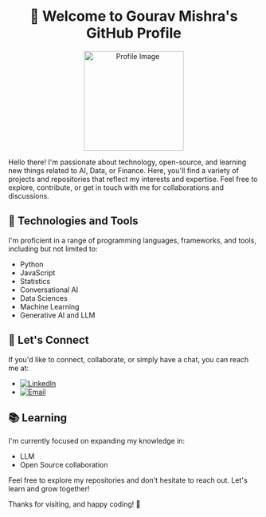 <h1 align="center">👋 Welcome to Gourav Mishra's GitHub Profile</h1>

<p align="center">
  <img src="https://avatars.githubusercontent.com/u/42600031?v=4" alt="Profile Image" width="200">
</p>

Hello there! I'm passionate about technology, open-source, and learning new things related to AI, Data, or Finance. Here, you'll find a variety of projects and repositories that reflect my interests and expertise. Feel free to explore, contribute, or get in touch with me for collaborations and discussions.

## 🔧 Technologies and Tools

I'm proficient in a range of programming languages, frameworks, and tools, including but not limited to:
- Python
- JavaScript
- Statistics
- Conversational AI
- Data Sciences
- Machine Learning
- Generative AI and LLM

## 💬 Let's Connect

If you'd like to connect, collaborate, or simply have a chat, you can reach me at:
- [![LinkedIn](https://img.shields.io/badge/LinkedIn-0077B5?style=flat&logo=linkedin&logoColor=white)](https://www.linkedin.com/in/gouravmishra/)
- [![Email](https://img.shields.io/badge/Email-D14836?style=flat&logo=gmail&logoColor=white)](mailto:gourav.mishra1995@gmail.com)

## 📚 Learning

I'm currently focused on expanding my knowledge in:
- LLM
- Open Source collaboration

Feel free to explore my repositories and don't hesitate to reach out. Let's learn and grow together!

Thanks for visiting, and happy coding! 🚀
